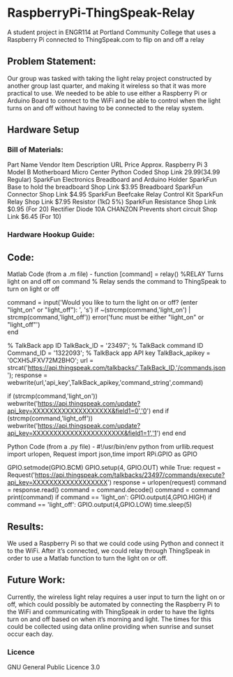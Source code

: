 # RaspberryPi-ThingSpeak-Relay
A student project in ENGR114 at Portland Community College that uses a Raspberry Pi connected to ThingSpeak.com to flip on and off a relay

## Problem Statement: 

Our group was tasked with taking the light relay project constructed by another group last quarter, and making it wireless so that it was more practical to use. We needed to be able to use either a Raspberry Pi or Arduino Board to connect to the WiFi and be able to control when the light turns on and off without having to be connected to the relay system.

## Hardware Setup

### Bill of Materials:

Part Name
Vendor
Item Description
URL
Price Approx.
Raspberry Pi 3 Model B Motherboard
Micro Center
Python Coded
Shop Link
$29.99
($34.99 Regular)
SparkFun Electronics Breadboard and Arduino Holder
SparkFun
Base to hold the breadboard
Shop Link
$3.95
Breadboard
SparkFun
Connector
Shop Link
$4.95
SparkFun Beefcake Relay Control Kit
SparkFun
Relay
Shop Link
$7.95
Resistor (1kΩ 5%)
SparkFun
Resistance
Shop Link
$0.95 (For 20)
Rectifier Diode 10A
CHANZON
Prevents short circuit
Shop Link
$6.45 (For 10)

### Hardware Hookup Guide:


## Code: 

Matlab Code (from a .m file) - 
function [command] = relay()
%RELAY Turns light on and off on command
%   Relay sends the command to ThingSpeak to turn on light or off

command = input('Would you like to turn the light on or off? (enter "light_on" or "light_off"): ', 's')
if ~(strcmp(command,'light_on') | strcmp(command,'light_off'))
    error('func must be either "light_on" or "light_off"')  
end

% TalkBack app ID
TalkBack_ID = '23497'; 
% TalkBack command ID
Command_ID = '1322093'; 
% TalkBack app API key
TalkBack_apikey = '0CXH5JFXV72M2BHO'; 
url =  strcat('https://api.thingspeak.com/talkbacks/',TalkBack_ID,'/commands.json');
response = webwrite(url,'api_key',TalkBack_apikey,'command_string',command)

if (strcmp(command,'light_on'))
    webwrite('https://api.thingspeak.com/update?api_key=XXXXXXXXXXXXXXXXXXX&field1=0','0')
end
if (strcmp(command,'light_off'))
    webwrite('https://api.thingspeak.com/update?api_key=XXXXXXXXXXXXXXXXXXXXXX&field1=1','1')
end
end

Python Code (from a .py file) - 
#!/usr/bin/env python
from urllib.request import urlopen, Request
import json,time
import RPi.GPIO as GPIO

GPIO.setmode(GPIO.BCM)
GPIO.setup(4, GPIO.OUT)
while True:
    request = Request('https://api.thingspeak.com/talkbacks/23497/commands/execute?api_key=XXXXXXXXXXXXXXXXXX')
    response = urlopen(request)
    command = response.read()
    command = command.decode()
    command = command
    print(command)
    if command == 'light_on':
        GPIO.output(4,GPIO.HIGH)
    if command == 'light_off':
        GPIO.output(4,GPIO.LOW)
    time.sleep(5)  


## Results:

We used a Raspberry Pi so that we could code using Python and connect it to the WiFi. After it’s connected, we could relay through ThingSpeak in order to use a Matlab function to turn the light on or off. 




## Future Work:

Currently, the wireless light relay requires a user input to turn the light on or off, which could possibly be automated by connecting the Raspberry Pi to the WiFi and communicating with ThingSpeak in order to have the lights turn on and off based on when it’s morning and light. The times for this could be collected using data online providing when sunrise and sunset occur each day.

### Licence

GNU General Public Licence 3.0
